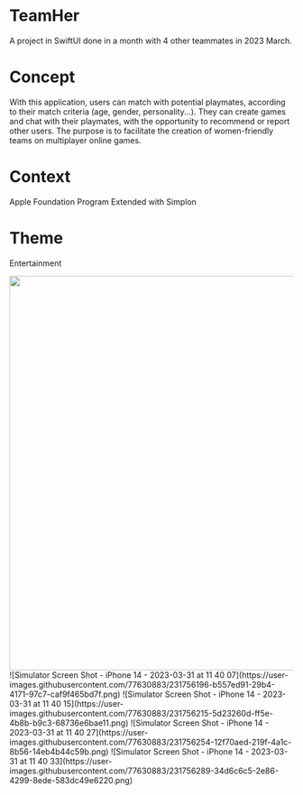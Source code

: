 # TeamHer

A project in SwiftUI done in a month with 4 other teammates in 2023 March.

# Concept
With this application, users can match with potential playmates, according to their match criteria (age, gender, personality...). They can create games and chat with their playmates, with the opportunity to recommend or report other users. The purpose is to facilitate the creation of women-friendly teams on multiplayer online games.

# Context
Apple Foundation Program Extended with Simplon

# Theme
Entertainment

<img src="https://user-images.githubusercontent.com/77630883/231756171-9a1d74fc-3e8b-4102-97cc-8b6534a1b74f.png" width="700"> 
![Simulator Screen Shot - iPhone 14 - 2023-03-31 at 11 40 07](https://user-images.githubusercontent.com/77630883/231756196-b557ed91-29b4-4171-97c7-caf9f465bd7f.png) 
![Simulator Screen Shot - iPhone 14 - 2023-03-31 at 11 40 15](https://user-images.githubusercontent.com/77630883/231756215-5d23260d-ff5e-4b8b-b9c3-68736e6bae11.png) 
![Simulator Screen Shot - iPhone 14 - 2023-03-31 at 11 40 27](https://user-images.githubusercontent.com/77630883/231756254-12f70aed-219f-4a1c-8b56-14eb4b44c59b.png) 
![Simulator Screen Shot - iPhone 14 - 2023-03-31 at 11 40 33](https://user-images.githubusercontent.com/77630883/231756289-34d6c6c5-2e86-4299-8ede-583dc49e6220.png)
